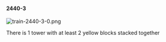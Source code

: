 #### 2440-3
![train-2440-3-0.png](https://github.com/lil-lab/nlvr/raw/master/nlvr/train/images/26/train-2440-3-0.png "train-2440-3-0.png")

There is 1 tower with at least 2 yellow blocks stacked together